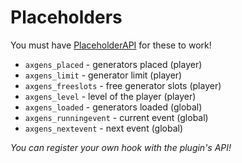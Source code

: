 # Placeholders

You must have <font color="#1f67ff">[PlaceholderAPI](https://placeholderapi.com/)</font> for these to work!

* `axgens_placed` - generators placed (player)
* `axgens_limit` - generator limit (player)
* `axgens_freeslots` - free generator slots (player)
* `axgens_level` - level of the player (player)
* `axgens_loaded` - generators loaded (global)
* `axgens_runningevent` - current event (global)
* `axgens_nextevent` - next event (global)

<i>You can register your own hook with the plugin's API!</i>
